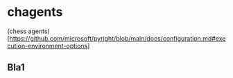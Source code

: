 # chagents
(chess agents)[https://github.com/microsoft/pyright/blob/main/docs/configuration.md#execution-environment-options]


## Bla1
